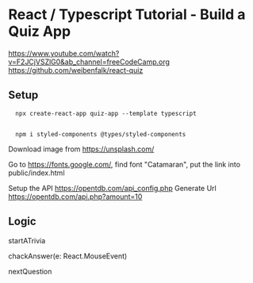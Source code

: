 # React / Typescript Tutorial - Build a Quiz App
https://www.youtube.com/watch?v=F2JCjVSZlG0&ab_channel=freeCodeCamp.org
https://github.com/weibenfalk/react-quiz



## Setup
```
  npx create-react-app quiz-app --template typescript


  npm i styled-components @types/styled-components
```

Download image from https://unsplash.com/


Go to https://fonts.google.com/, find font "Catamaran", put the link into
public/index.html


Setup the API
https://opentdb.com/api_config.php
Generate Url
https://opentdb.com/api.php?amount=10


## Logic
startATrivia

chackAnswer(e: React.MouseEvent<HTMLButtonElement>)

nextQuestion




